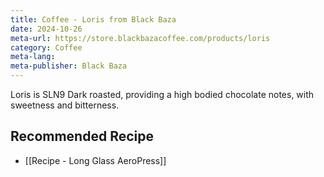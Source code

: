 ```yaml
---
title: Coffee - Loris from Black Baza
date: 2024-10-26
meta-url: https://store.blackbazacoffee.com/products/loris
category: Coffee
meta-lang: 
meta-publisher: Black Baza
---
```

Loris is SLN9 Dark roasted, providing a high bodied chocolate notes, with sweetness and bitterness.

## Recommended Recipe 
- [[Recipe - Long Glass AeroPress]]